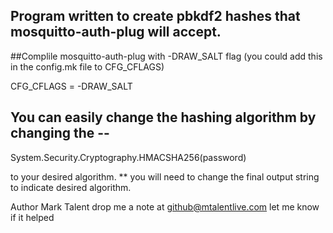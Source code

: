 ## Program written to create pbkdf2 hashes that mosquitto-auth-plug will accept.

##Complile mosquitto-auth-plug with -DRAW_SALT flag (you could add this in the config.mk file to CFG_CFLAGS)

CFG_CFLAGS = -DRAW_SALT

## You can easily change the hashing algorithm by changing the --

   System.Security.Cryptography.HMACSHA256(password)

   to your desired algorithm.  ** you will need to change the final output string to indicate desired algorithm. 
   
   Author Mark Talent drop me a note at github@mtalentlive.com let me know if it helped